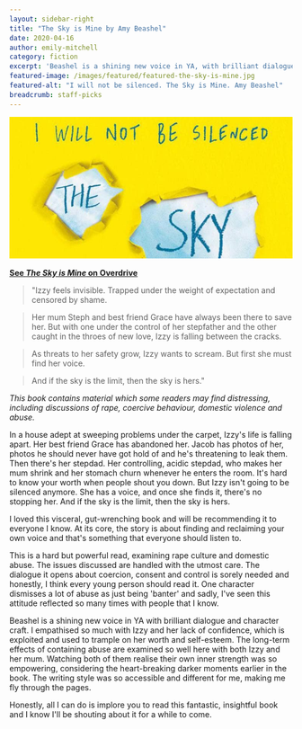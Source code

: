 ```yaml
---
layout: sidebar-right
title: "The Sky is Mine by Amy Beashel"
date: 2020-04-16
author: emily-mitchell
category: fiction
excerpt: 'Beashel is a shining new voice in YA, with brilliant dialogue and character craft.'
featured-image: /images/featured/featured-the-sky-is-mine.jpg
featured-alt: "I will not be silenced. The Sky is Mine. Amy Beashel"
breadcrumb: staff-picks
---
```


![The Sky is Mine](/images/featured/featured-the-sky-is-mine.jpg)

**[See <cite>The Sky is Mine</cite> on Overdrive](https://suffolklibraries.overdrive.com/media/4965983)**

> "Izzy feels invisible. Trapped under the weight of expectation and censored by shame.

> Her mum Steph and best friend Grace have always been there to save her. But with one under the control of her stepfather and the other caught in the throes of new love, Izzy is falling between the cracks.

> As threats to her safety grow, Izzy wants to scream. But first she must find her voice.

> And if the sky is the limit, then the sky is hers."

*This book contains material which some readers may find distressing, including discussions of rape, coercive behaviour, domestic violence and abuse.*

In a house adept at sweeping problems under the carpet, Izzy's life is falling apart. Her best friend Grace has abandoned her. Jacob has photos of her, photos he should never have got hold of and he's threatening to leak them. Then there's her stepdad. Her controlling, acidic stepdad, who makes her mum shrink and her stomach churn whenever he enters the room. It's hard to know your worth when people shout you down. But Izzy isn't going to be silenced anymore. She has a voice, and once she finds it, there's no stopping her. And if the sky is the limit, then the sky is hers.

I loved this visceral, gut-wrenching book and will be recommending it to everyone I know. At its core, the story is about finding and reclaiming your own voice and that's something that everyone should listen to.

This is a hard but powerful read, examining rape culture and domestic abuse. The issues discussed are handled with the utmost care. The dialogue it opens about coercion, consent and control is sorely needed and honestly, I think every young person should read it. One character dismisses a lot of abuse as just being 'banter' and sadly, I've seen this attitude reflected so many times with people that I know.

Beashel is a shining new voice in YA with brilliant dialogue and character craft. I empathised so much with Izzy and her lack of confidence, which is exploited and used to trample on her worth and self-esteem. The long-term effects of containing abuse are examined so well here with both Izzy and her mum. Watching both of them realise their own inner strength was so empowering, considering the heart-breaking darker moments earlier in the book. The writing style was so accessible and different for me, making me fly through the pages.

Honestly, all I can do is implore you to read this fantastic, insightful book and I know I'll be shouting about it for a while to come.
